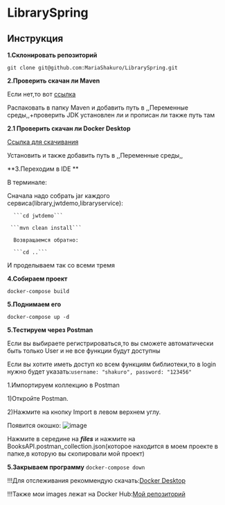 # LibrarySpring
**Инструкция**
--------------------------
**1.Склонировать репозиторий**

```git clone git@github.com:MariaShakuro/LibrarySpring.git```

**2.Проверить скачан ли Maven**

Если нет,то вот [ссылка](https://dlcdn.apache.org/maven/maven-3/3.9.9/binaries/apache-maven-3.9.9-bin.zip)

Распаковать в папку Maven и добавить путь в ,,Переменные среды,,+проверить JDK установлен ли и прописан ли также путь там

**2.1 Проверить скачан ли Docker Desktop**

[Ссылка для скачивания](https://www.docker.com/products/docker-desktop/)

 Установить и также добавить путь в ,,Переменные среды,,

**3.Переходим в IDE **

В терминале:

Сначала надо собрать jar каждого сервиса(library,jwtdemo,libraryservice):

      ```cd jwtdemo```

     ```mvn clean install```

      Возвращаемся обратно:

      ```cd ..```

И проделываем так со всеми тремя

**4.Собираем проект**

```docker-compose build```

**5.Поднимаем его**

```docker-compose up -d```


**5.Тестируем через Postman**

Если вы выбираете регистрироваться,то вы сможете автоматически быть только User и не все функции будут доступны

Если вы хотите иметь доступ ко всем функциям библиотеки,то в login нужно будет указать:```username: "shakuro",
                                                                                           password: "123456"```
                                                                                           
  1.Импортируем коллекцию в Postman
  
1)Откройте Postman.

2)Нажмите на кнопку Import в левом верхнем углу.

Появится окошко:
![image](https://github.com/user-attachments/assets/b9a189e8-74e7-4e62-8c4c-86549d748700)

Нажмите в середине на ***files*** и нажмите на  BooksAPI.postman_collection.json(которое находится в моем проекте в папке,в которую вы скопировали мой проект)
    

**5.Закрываем программу**
```docker-compose down```

!!!Для отслеживания рекоммендую скачать:[Docker Desktop](https://www.docker.com/products/docker-desktop/)

!!!Также мои images лежат на Docker Hub:[Мой репозиторий](https://hub.docker.com/repository/docker/shakuro895/spring/general)

